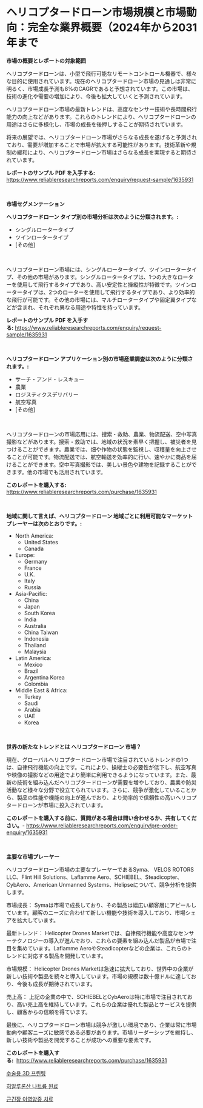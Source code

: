 <p><h1>ヘリコプタードローン市場規模と市場動向：完全な業界概要（2024年から2031年まで</h1></p><p><strong>市場の概要とレポートの対象範囲</strong></p>
<p><p>ヘリコプタードローンは、小型で飛行可能なリモートコントロール機器で、様々な目的に使用されています。現在のヘリコプタードローン市場の見通しは非常に明るく、市場成長予測も8%のCAGRであると予想されています。この市場は、技術の進化や需要の増加により、今後も拡大していくと予測されています。</p><p>ヘリコプタードローン市場の最新トレンドは、高度なセンサー技術や長時間飛行能力の向上などがあります。これらのトレンドにより、ヘリコプタードローンの用途はさらに多様化し、市場の成長を後押しすることが期待されています。</p><p>将来の展望では、ヘリコプタードローン市場がさらなる成長を遂げると予測されており、需要が増加することで市場が拡大する可能性があります。技術革新や規制の緩和により、ヘリコプタードローン市場はさらなる成長を実現すると期待されています。</p></p>
<p><strong>レポートのサンプル PDF を入手する:</strong> <a href="https://www.reliableresearchreports.com/enquiry/request-sample/1635931">https://www.reliableresearchreports.com/enquiry/request-sample/1635931</a></p>
<p>&nbsp;</p>
<p><strong>市場セグメンテーション</strong></p>
<p><strong>ヘリコプタードローン タイプ別の市場分析は次のように分類されます。:</strong></p>
<p><ul><li>シングルロータータイプ</li><li>ツインロータータイプ</li><li>[その他]</li></ul></p>
<p>&nbsp;</p>
<p><p>ヘリコプタードローン市場には、シングルロータータイプ、ツインロータータイプ、その他の市場があります。シングルロータータイプは、1つの大きなローターを使用して飛行するタイプであり、高い安定性と操縦性が特徴です。ツインロータータイプは、2つのローターを使用して飛行するタイプであり、より効率的な飛行が可能です。その他の市場には、マルチロータータイプや固定翼タイプなどが含まれ、それぞれ異なる用途や特性を持っています。</p></p>
<p><strong>レポートのサンプル PDF を入手する:</strong>&nbsp;<a href="https://www.reliableresearchreports.com/enquiry/request-sample/1635931">https://www.reliableresearchreports.com/enquiry/request-sample/1635931</a></p>
<p>&nbsp;</p>
<p><strong> ヘリコプタードローン アプリケーション別の市場産業調査は次のように分類されます。:</strong></p>
<p><ul><li>サーチ・アンド・レスキュー</li><li>農業</li><li>ロジスティクスデリバリー</li><li>航空写真</li><li>[その他]</li></ul></p>
<p>&nbsp;</p>
<p><p>ヘリコプタードローンの市場応用には、捜索・救助、農業、物流配送、空中写真撮影などがあります。捜索・救助では、地域の状況を素早く把握し、被災者を見つけることができます。農業では、畑や作物の状態を監視し、収穫量を向上させることが可能です。物流配送では、航空輸送を効率的に行い、速やかに商品を届けることができます。空中写真撮影では、美しい景色や建物を記録することができます。他の市場でも活用されています。</p></p>
<p><strong>このレポートを購入する:</strong>&nbsp; <a href="https://www.reliableresearchreports.com/purchase/1635931">https://www.reliableresearchreports.com/purchase/1635931</a></p>
<p>&nbsp;</p>
<p><strong>地域に関して言えば、ヘリコプタードローン 地域ごとに利用可能なマーケットプレーヤーは次のとおりです。:</strong></p>
<p><ul>
    <li>
        North America:
        <ul>
            <li>United States</li>
            <li>Canada</li>
        </ul>
    </li>
    <li>
        Europe:
        <ul>
            <li>Germany</li>
            <li>France</li>
            <li>U.K.</li>
            <li>Italy</li>
            <li>Russia</li>
        </ul>
    </li>
    <li>
        Asia-Pacific:
        <ul>
            <li>China</li>
            <li>Japan</li>
            <li>South Korea</li>
            <li>India</li>
            <li>Australia</li>
            <li>China Taiwan</li>
            <li>Indonesia</li>
            <li>Thailand</li>
            <li>Malaysia</li>
        </ul>
    </li>
    <li>
        Latin America:
        <ul>
            <li>Mexico</li>
            <li>Brazil</li>
            <li>Argentina Korea</li>
            <li>Colombia</li>
        </ul>
    </li>
    <li>
        Middle East & Africa:
        <ul>
            <li>Turkey</li>
            <li>Saudi</li>
            <li>Arabia</li>
            <li>UAE</li>
            <li>Korea</li>
        </ul>
    </li>
    </ul></p>
<p>&nbsp;</p>
<p><strong>世界の新たなトレンドとは ヘリコプタードローン 市場？</strong></p>
<p><p>現在、グローバルヘリコプタードローン市場で注目されているトレンドの1つは、自律飛行機能の向上です。これにより、操縦士の必要性が低下し、航空写真や映像の撮影などの用途でより簡単に利用できるようになっています。また、最新の技術を組み込んだヘリコプタードローンが需要を増やしており、農業や防災活動など様々な分野で役立てられています。さらに、競争が激化していることから、製品の性能や機能の向上が進んでおり、より効率的で信頼性の高いヘリコプタードローンが市場に投入されています。</p></p>
<p><strong>このレポートを購入する前に、質問がある場合は問い合わせるか、共有してください。</strong>- <a href="https://www.reliableresearchreports.com/enquiry/pre-order-enquiry/1635931">https://www.reliableresearchreports.com/enquiry/pre-order-enquiry/1635931</a></p>
<p>&nbsp;</p>
<p><strong>主要な市場プレーヤー</strong></p>
<p><p>ヘリコプタードローン市場の主要なプレーヤーであるSyma、 VELOS ROTORS LLC、Flint Hill Solutions、Laflamme Aero、SCHIEBEL、Steadicopter、CybAero、American Unmanned Systems、Helipseについて、競争分析を提供します。 </p><p>市場成長： Symaは市場で成長しており、その製品は幅広い顧客層にアピールしています。顧客のニーズに合わせて新しい機能や技術を導入しており、市場シェアを拡大しています。</p><p>最新トレンド： Helicopter Drones Marketでは、自律飛行機能や高度なセンサーテクノロジーの導入が進んでおり、これらの要素を組み込んだ製品が市場で注目を集めています。Laflamme AeroやSteadicopterなどの企業は、これらのトレンドに対応する製品を開発しています。</p><p>市場規模： Helicopter Drones Marketは急速に拡大しており、世界中の企業が新しい技術や製品を続々と導入しています。市場の規模は数十億ドルに達しており、今後も成長が期待されています。</p><p>売上高： 上記の企業の中で、SCHIEBELとCybAeroは特に市場で注目されており、高い売上高を維持しています。これらの企業は優れた製品とサービスを提供し、顧客からの信頼を得ています。</p><p>最後に、ヘリコプタードローン市場は競争が激しい環境であり、企業は常に市場動向や顧客ニーズに敏感である必要があります。市場リーダーシップを維持し、新しい技術や製品を開発することが成功への重要な要素です。</p></p>
<p><strong>このレポートを購入する:</strong>&nbsp;&nbsp;<a href="https://www.reliableresearchreports.com/purchase/1635931">https://www.reliableresearchreports.com/purchase/1635931</a></p>
<p><p><a href="https://medium.com/@axintepreda1/%EC%88%98%EC%88%A0%EC%9A%A9-3d-%ED%94%84%EB%A6%B0%ED%8C%85-%EC%8B%9C%EC%9E%A5-%EC%8B%9C%EC%9E%A5-cagr-%EC%8B%9C%EC%9E%A5-%ED%8A%B8%EB%A0%8C%EB%93%9C-%EB%B0%8F-%EC%84%B1%EC%9E%A5-%EC%A0%84%EB%9E%B5%EC%97%90-%EB%8C%80%ED%95%9C-%ED%86%B5%EC%B0%B0%EB%A0%A5-25c39c11a68e">수술용 3D 프린팅</a></p><p><a href="https://github.com/Penelolack456456/Market-Research-Report-List-1/blob/main/21126166681.md">히알루론산 나트륨 원료</a></p><p><a href="https://github.com/vsr06p4p49/Market-Research-Report-List-1/blob/main/70931836680.md">근긴장 이영양증 치료</a></p></p>
